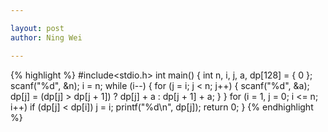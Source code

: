```yaml
---

layout: post
author: Ning Wei

---
```

{% highlight %}
#include<stdio.h>
int main()
{
    int n, i, j, a, dp[128] = { 0 };
    scanf("%d", &n);
    i = n;
    while (i--)
    {
        for (j = i; j < n; j++)
        {
            scanf("%d", &a);
            dp[j] = (dp[j] > dp[j + 1]) ? dp[j] + a : dp[j + 1] + a;
        }
    }
    for (i = 1, j = 0; i <= n; i++)
        if (dp[j] < dp[i])
            j = i;
    printf("%d\n", dp[j]);
    return 0;
}
{% endhighlight %}